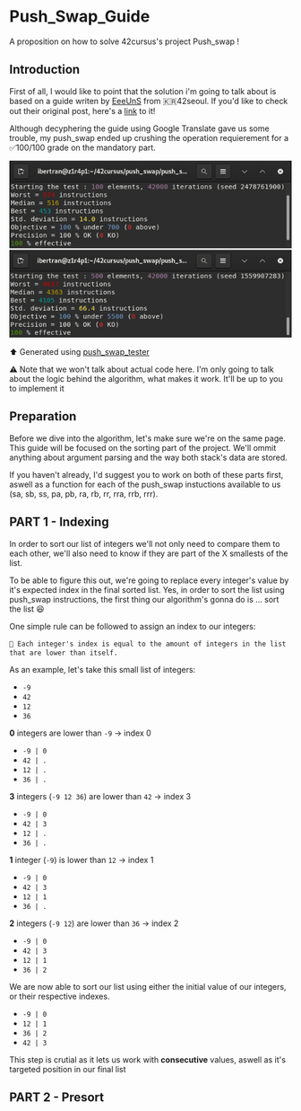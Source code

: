 
# Push_Swap_Guide

A proposition on how to solve 42cursus's project Push_swap !




## Introduction

First of all, I would like to point that the solution i'm going to talk about is based on a guide writen by [EeeUnS](https://github.com/EeeUnS) from 🇰🇷42seoul. If you'd like to check out their original post, here's a [link](https://eeeuns.github.io/2022/04/15/push-swap/) to it!

Although decyphering the guide using Google Translate gave us some trouble, my push_swap ended up crushing the operation requierement for a ✅100/100 grade on the mandatory part.

![100](https://github.com/ibtrd/push_swap_guide/blob/main/imgs/complexity100.jpg?raw=true)
![500](https://github.com/ibtrd/push_swap_guide/blob/main/imgs/complexity500.jpg?raw=true)

⬆️ Generated using [push_swap_tester](https://github.com/SimonCROS/push_swap_tester)

⚠️ Note that we won't talk about actual code here. I'm only going to talk about the logic behind the algorithm, what makes it work. It'll be up to you to implement it 




## Preparation

Before we dive into the algorithm, let's make sure we're on the same page. This guide will be focused on the sorting part of the project. We'll ommit anything about argument parsing and the way both stack's data are stored.

If you haven't already, I'd suggest you to work on both of these parts first, aswell as a function for each of the push_swap instuctions available to us (sa, sb, ss, pa, pb, ra, rb, rr, rra, rrb, rrr).


## PART 1 - Indexing

In order to sort our list of integers we'll not only need to compare them to each other, we'll also need to know if they are part of the X smallests of the list.

To be able to figure this out, we're going to replace every integer's value by it's expected index in the final sorted list. Yes, in order to sort the list using push_swap instructions, the first thing our algorithm's gonna do is ... sort the list 😆

One simple rule can be followed to assign an index to our integers: 

    📝 Each integer's index is equal to the amount of integers in the list that are lower than itself.

As an example, let's take this small list of integers:

- ```-9```
- ```42```
- ```12```
- ```36```

**0** integers are lower than ```-9``` -> index 0

- ```-9 | 0```
- ```42 | .```
- ```12 | .```
- ```36 | .```

**3** integers (```-9 12 36```) are lower than ```42``` -> index 3

- ```-9 | 0```
- ```42 | 3```
- ```12 | .```
- ```36 | .```

**1** integer (```-9```) is lower than ```12``` -> index 1
- ```-9 | 0```
- ```42 | 3```
- ```12 | 1```
- ```36 | .```

**2** integers (```-9 12```) are lower than ```36``` -> index 2

- ```-9 | 0```
- ```42 | 3```
- ```12 | 1```
- ```36 | 2```

We are now able to sort our list using either the initial value of our integers, or their respective indexes.

- ```-9 | 0```
- ```12 | 1```
- ```36 | 2```
- ```42 | 3```

This step is crutial as it lets us work with **consecutive** values, aswell as it's targeted position in our final list
## PART 2 - Presort
